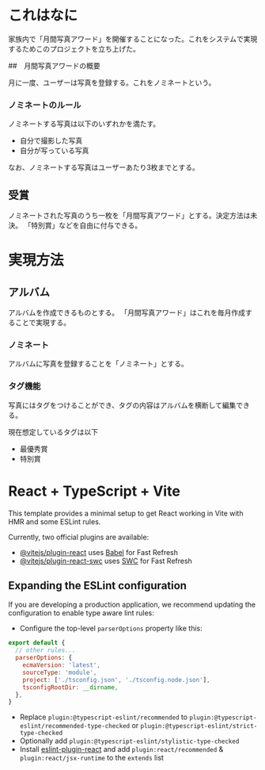 # これはなに

家族内で「月間写真アワード」を開催することになった。これをシステムで実現するためこのプロジェクトを立ち上げた。

##　月間写真アワードの概要

月に一度、ユーザーは写真を登録する。これをノミネートという。

### ノミネートのルール

ノミネートする写真は以下のいずれかを満たす。
- 自分で撮影した写真
- 自分が写っている写真

なお、ノミネートする写真はユーザーあたり3枚までとする。

## 受賞

ノミネートされた写真のうち一枚を「月間写真アワード」とする。決定方法は未決。
「特別賞」などを自由に付与できる。

# 実現方法

## アルバム

アルバムを作成できるものとする。
「月間写真アワード」はこれを毎月作成することで実現する。

### ノミネート

アルバムに写真を登録することを「ノミネート」とする。

### タグ機能

写真にはタグをつけることができ、タグの内容はアルバムを横断して編集できる。

現在想定しているタグは以下

- 最優秀賞
- 特別賞

# React + TypeScript + Vite

This template provides a minimal setup to get React working in Vite with HMR and some ESLint rules.

Currently, two official plugins are available:

- [@vitejs/plugin-react](https://github.com/vitejs/vite-plugin-react/blob/main/packages/plugin-react/README.md) uses [Babel](https://babeljs.io/) for Fast Refresh
- [@vitejs/plugin-react-swc](https://github.com/vitejs/vite-plugin-react-swc) uses [SWC](https://swc.rs/) for Fast Refresh

## Expanding the ESLint configuration

If you are developing a production application, we recommend updating the configuration to enable type aware lint rules:

- Configure the top-level `parserOptions` property like this:

```js
export default {
  // other rules...
  parserOptions: {
    ecmaVersion: 'latest',
    sourceType: 'module',
    project: ['./tsconfig.json', './tsconfig.node.json'],
    tsconfigRootDir: __dirname,
  },
}
```

- Replace `plugin:@typescript-eslint/recommended` to `plugin:@typescript-eslint/recommended-type-checked` or `plugin:@typescript-eslint/strict-type-checked`
- Optionally add `plugin:@typescript-eslint/stylistic-type-checked`
- Install [eslint-plugin-react](https://github.com/jsx-eslint/eslint-plugin-react) and add `plugin:react/recommended` & `plugin:react/jsx-runtime` to the `extends` list
